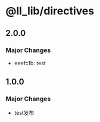 # @ll_lib/directives

## 2.0.0

### Major Changes

- eeefc1b: test

## 1.0.0

### Major Changes

- test发布
